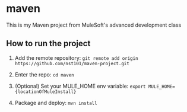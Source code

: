 
# maven

This is my Maven project from MuleSoft's advanced development class

## How to run the project

1. Add the remote repository: `git remote add origin https://github.com/nst101/maven-project.git`

1. Enter the repo: `cd maven`

1. (Optional) Set your MULE_HOME env variable: `export MULE_HOME={locationOfMuleInstall}`

1. Package and deploy: `mvn install`
